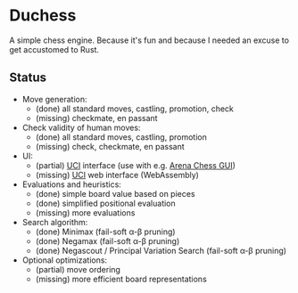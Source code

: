 # Duchess
A simple chess engine. 
Because it's fun and because I needed an excuse to get accustomed to Rust.

## Status
- Move generation:
  - (done) all standard moves, castling, promotion, check
  - (missing) checkmate, en passant
- Check validity of human moves:
  - (done) all standard moves, castling, promotion
  - (missing) check, checkmate, en passant
- UI:
  - (partial) [UCI](https://en.wikipedia.org/wiki/Universal_Chess_Interface) interface (use with e.g. [Arena Chess GUI](http://www.playwitharena.de/))
  - (missing) [UCI](https://en.wikipedia.org/wiki/Universal_Chess_Interface) web interface (WebAssembly)
- Evaluations and heuristics:
  - (done) simple board value based on pieces
  - (done) simplified positional evaluation
  - (missing) more evaluations
- Search algorithm:
  - (done) Minimax (fail-soft α-β pruning)
  - (done) Negamax (fail-soft α-β pruning)
  - (done) Negascout  / Principal Variation Search (fail-soft α-β pruning)
- Optional optimizations:
  - (partial) move ordering
  - (missing) more efficient board representations



